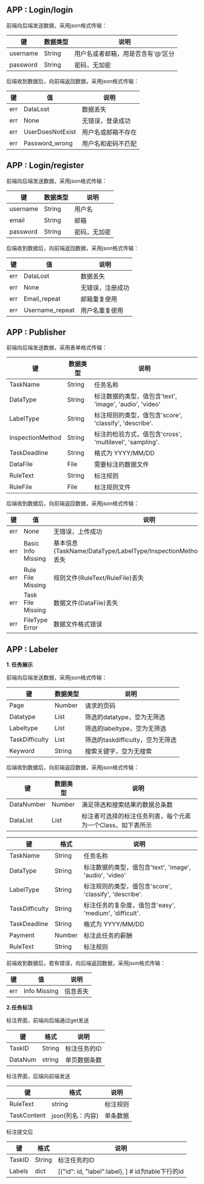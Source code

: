 ## APP : Login/login

前端向后端发送数据，采用json格式传输：

| 键       | 数据类型 | 说明                              |
| -------- | -------- | --------------------------------- |
| username | String   | 用户名或者邮箱，用是否含有‘@’区分 |
| password | String   | 密码，无加密                      |

后端收到数据后，向前端返回数据，采用json格式传输：

| 键   | 值               | 说明               |
| ---- | ---------------- | ------------------ |
| err  | DataLost         | 数据丢失           |
| err  | None             | 无错误，登录成功   |
| err  | UserDoesNotExist | 用户名或邮箱不存在 |
| err  | Password_wrong   | 用户名和密码不匹配 |



## APP : Login/register

前端向后端发送数据，采用json格式传输：

| 键       | 数据类型 | 说明         |
| -------- | -------- | ------------ |
| username | String   | 用户名       |
| email    | String   | 邮箱         |
| password | String   | 密码，无加密 |

后端收到数据后，向前端返回数据，采用json格式传输：

| 键   | 值              | 说明             |
| ---- | --------------- | ---------------- |
| err  | DataLost        | 数据丢失         |
| err  | None            | 无错误，注册成功 |
| err  | Email_repeat    | 邮箱重复使用     |
| err  | Username_repeat | 用户名重复使用   |



## APP : Publisher

前端向后端发送数据，采用表单格式传输：

| 键               | 数据类型 | 说明                                                     |
| ---------------- | -------- | -------------------------------------------------------- |
| TaskName         | String   | 任务名称                                                 |
| DataType         | String   | 标注数据的类型，值包含'text', 'image', 'audio', 'video'  |
| LabelType        | String   | 标注规则的类型，值包含'score', 'classify', 'describe'.   |
| InspectionMethod | String   | 标注的检验方式，值包含'cross', 'multilevel', 'sampling'. |
| TaskDeadline     | String   | 格式为 YYYY/MM/DD                                        |
| DataFile         | File     | 需要标注的数据文件                                       |
| RuleText         | String   | 标注规则                                                 |
| RuleFile         | File     | 标注规则文件                                             |

后端收到数据后，向前端返回数据，采用json格式传输：

| 键   | 值                 | 说明                                                         |
| ---- | ------------------ | ------------------------------------------------------------ |
| err  | None               | 无错误，上传成功                                             |
| err  | Basic Info Missing | 基本信息(TaskName/DataType/LabelType/InspectionMethod/TaskDeadline)丢失 |
| err  | Rule File Missing  | 规则文件(RuleText/RuleFile)丢失                              |
| err  | Task File Missing  | 数据文件(DataFile)丢失                                       |
| err  | FileType Error     | 数据文件格式错误                                             |



## APP : Labeler

**1. 任务展示**

前端向后端发送数据，采用json格式传输：

| 键             | 数据类型 | 说明                             |
| -------------- | -------- | -------------------------------- |
| Page           | Number   | 请求的页码                       |
| Datatype       | List     | 筛选的datatype，空为无筛选       |
| Labeltype      | List     | 筛选的labeltype，空为无筛选      |
| TaskDifficulty | List     | 筛选的taskdifficulty，空为无筛选 |
| Keyword        | String   | 搜索关键字，空为无搜索           |

后端收到数据后，向前端返回数据，采用json格式传输：

| 键         | 数据类型 | 说明                                                        |
| ---------- | -------- | ----------------------------------------------------------- |
| DataNumber | Number   | 满足筛选和搜索结果的数据总条数                              |
| DataList   | List     | 标注者可选择的标注任务列表，每个元素为一个Class，如下表所示 |



| 键             | 格式   | 说明                                                    |
| -------------- | ------ | ------------------------------------------------------- |
| TaskName       | String | 任务名称                                                |
| DataType       | String | 标注数据的类型，值包含'text', 'image', 'audio', 'video' |
| LabelType      | String | 标注规则的类型，值包含'score', 'classify', 'describe'.  |
| TaskDifficulty | String | 标注任务的复杂度，值包含'easy', 'medium', 'difficult'.  |
| TaskDeadline   | String | 格式为 YYYY/MM/DD                                       |
| Payment        | Number | 标注此任务的薪酬                                        |
| RuleText       | String | 标注规则                                                |

前端收到数据后，若有错误，向后端返回数据，采用json格式传输：

| 键   | 值           | 说明     |
| ---- | ------------ | -------- |
| err  | Info Missing | 信息丢失 |

**2.任务标注**

标注界面，前端向后端通过get发送

| 键      | 格式   | 说明         |
| ------- | ------ | ------------ |
| TaskID  | String | 标注任务的ID |
| DataNum | string | 单页数据条数 |

标注界面，后端向前端发送

| 键          | 格式             | 说明     |
| ----------- | ---------------- | -------- |
| RuleText    | string           | 标注规则 |
| TaskContent | json(列名：内容) | 单条数据 |

标注提交后

| 键     | 格式   | 说明                                                       |
| ------ | ------ | ---------------------------------------------------------- |
| TaskID | String | 标注任务的ID                                               |
| Labels | dict   | [{"id": id, "label":label},     ]      # id为table下行的id |

